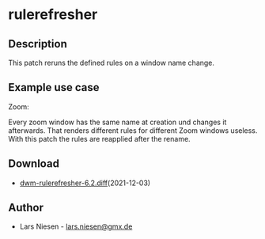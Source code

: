 rulerefresher
=============

Description
-----------
This patch reruns the defined rules on a window name change.

Example use case
----------------

Zoom:

Every zoom window has the same name at creation und changes it afterwards.
That renders different rules for different Zoom windows useless.
With this patch the rules are reapplied after the rename.


Download
--------
* [dwm-rulerefresher-6.2.diff](dwm-rulerefresher-6.2.diff)(2021-12-03)

Author
------
* Lars Niesen - <lars.niesen@gmx.de>

